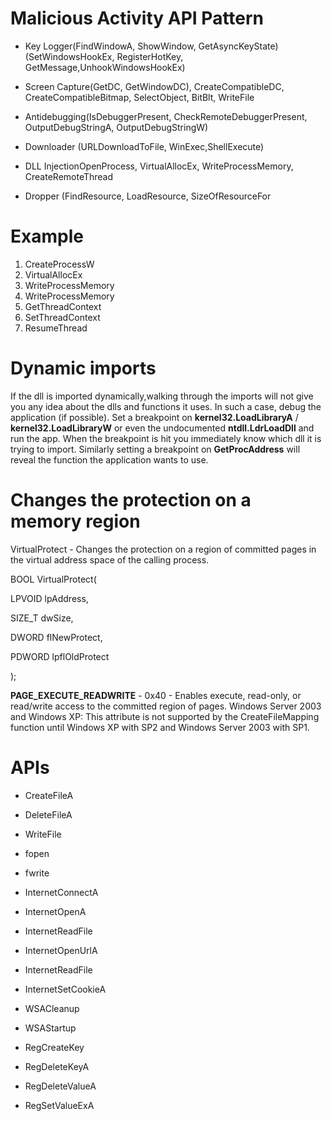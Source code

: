 # Malicious Activity API Pattern

- Key Logger(FindWindowA, ShowWindow, GetAsyncKeyState) (SetWindowsHookEx, RegisterHotKey, GetMessage,UnhookWindowsHookEx)

- Screen Capture(GetDC, GetWindowDC), CreateCompatibleDC, CreateCompatibleBitmap, SelectObject, BitBlt, WriteFile 

- Antidebugging(IsDebuggerPresent, CheckRemoteDebuggerPresent, OutputDebugStringA, OutputDebugStringW) 

- Downloader (URLDownloadToFile, WinExec,ShellExecute)

- DLL InjectionOpenProcess, VirtualAllocEx, WriteProcessMemory, CreateRemoteThread 

- Dropper (FindResource, LoadResource, SizeOfResourceFor


# Example

1. CreateProcessW
2. VirtualAllocEx
3. WriteProcessMemory
4. WriteProcessMemory
5. GetThreadContext
6. SetThreadContext
7. ResumeThread

# Dynamic imports

If the dll is imported dynamically,walking through the imports will not give you any idea about the dlls and functions it uses. In such a case, debug the application (if possible). Set a breakpoint on **kernel32.LoadLibraryA** / **kernel32.LoadLibraryW** or even the undocumented **ntdll.LdrLoadDll** and run the app. When the breakpoint is hit you immediately know which dll it is trying to import. Similarly setting a breakpoint on **GetProcAddress** will reveal the function the application wants to use.

# Changes the protection on a memory region

VirtualProtect - Changes the protection on a region of committed pages in the virtual address space of the calling process.

BOOL VirtualProtect(

  LPVOID lpAddress,
  
  SIZE_T dwSize,
  
  DWORD  flNewProtect,
  
  PDWORD lpflOldProtect
  
);



**PAGE_EXECUTE_READWRITE** - 0x40 - Enables execute, read-only, or read/write access to the committed region of pages.
Windows Server 2003 and Windows XP: This attribute is not supported by the CreateFileMapping function until Windows XP with SP2 and Windows Server 2003 with SP1.

# APIs

- CreateFileA
- DeleteFileA
- WriteFile
- fopen
- fwrite

- InternetConnectA
- InternetOpenA
- InternetReadFile
- InternetOpenUrlA
- InternetReadFile
- InternetSetCookieA
- WSACleanup
- WSAStartup

- RegCreateKey
- RegDeleteKeyA
- RegDeleteValueA
- RegSetValueExA
